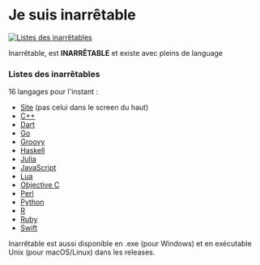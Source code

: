# Je suis **inarrêtable**

[![Listes des inarrêtables](https://us-east-1.tixte.net/uploads/images.johanstickman.com/inarr%C3%AAtable.png)](https://github-repo-viewer.johanstickman.com/view/el2zay/innaretable/)

Inarrêtable, est **INARRÊTABLE** et existe avec pleins de language

### Listes des inarrêtables
16 langages pour l'instant :
* [Site](https://el2zay.is-a.dev/innaretable/) (pas celui dans le screen du haut)
* [C++](https://github.com/el2zay/innaretable/blob/main/main.cpp)
* [Dart](https://github.com/el2zay/innaretable/blob/main/main.dart)
* [Go](https://github.com/el2zay/innaretable/blob/main/main.go)
* [Groovy](https://github.com/el2zay/innaretable/blob/main/main.groovy)
* [Haskell](https://github.com/el2zay/innaretable/blob/main/main.hs)
* [Julia](https://github.com/el2zay/innaretable/blob/main/main.jl)
* [JavaScript](https://github.com/el2zay/innaretable/blob/main/main.js)
* [Lua](https://github.com/el2zay/innaretable/blob/main/main.lua)
* [Objective C](https://github.com/el2zay/innaretable/blob/main/main.m)
* [Perl](https://github.com/el2zay/innaretable/blob/main/main.pl)
* [Python](https://github.com/el2zay/innaretable/blob/main/main.py)
* [R](https://github.com/el2zay/innaretable/blob/main/main.r)
* [Ruby](https://github.com/el2zay/innaretable/blob/main/main.ruby)
* [Swift](https://github.com/el2zay/innaretable/blob/main/main.swift)


Inarrêtable est aussi disponible en .exe (pour Windows) et en exécutable Unix (pour macOS/Linux) dans les releases.
